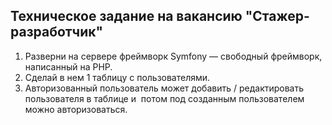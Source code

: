 ## Техническое задание на вакансию "Стажер-разработчик"

1. Разверни на сервере фреймворк ​Symfony ​— свободный ​фреймворк,​ написанный на PHP.
1. Сделай в нем 1 таблицу с пользователями.
1. Авторизованный пользователь может добавить / редактировать пользователя в таблице и 
   потом под созданным пользователем можно авторизоваться.